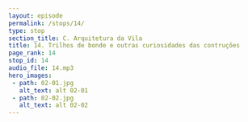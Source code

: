 ```yaml
---
layout: episode
permalink: /stops/14/
type: stop
section_title: C. Arquitetura da Vila
title: 14. Trilhos de bonde e outras curiosidades das contruções
page_rank: 14
stop_id: 14
audio_file: 14.mp3
hero_images:
 - path: 02-01.jpg
   alt_text: alt 02-01
 - path: 02-02.jpg
   alt_text: alt 02-02
---
```

